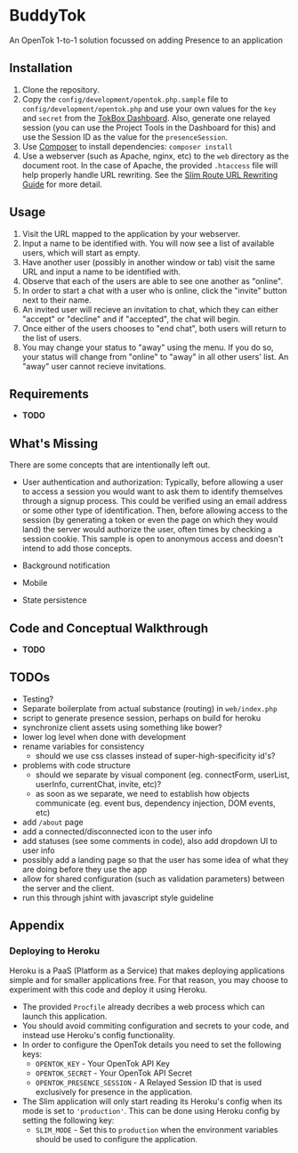 # BuddyTok

An OpenTok 1-to-1 solution focussed on adding Presence to an application


## Installation

1. Clone the repository.
1. Copy the `config/development/opentok.php.sample` file to `config/development/opentok.php` and
   use your own values for the `key` and `secret` from the [TokBox
   Dashboard](https://dashboard.tokbox.com). Also, generate one relayed session (you can use the
   Project Tools in the Dashboard for this) and use the Session ID as the value for the
   `presenceSession`.
1. Use [Composer](https://getcomposer.org/) to install dependencies: `composer install`
1. Use a webserver (such as Apache, nginx, etc) to the `web` directory as the document root. In the
   case of Apache, the provided `.htaccess` file will help properly handle URL rewriting. See the
   [Slim Route URL Rewriting Guide](http://docs.slimframework.com/#Route-URL-Rewriting) for more
   detail.

## Usage

1. Visit the URL mapped to the application by your webserver.
1. Input a name to be identified with. You will now see a list of available users, which will start
   as empty.
1. Have another user (possibly in another window or tab) visit the same URL and input a name to be
   identified with.
1. Observe that each of the users are able to see one another as "online".
1. In order to start a chat with a user who is online, click the "invite" button next to their name.
1. An invited user will recieve an invitation to chat, which they can either "accept" or "decline"
   and if "accepted", the chat will begin.
1. Once either of the users chooses to "end chat", both users will return to the list of users.
1. You may change your status to "away" using the menu. If you do so, your status will change from
   "online" to "away" in all other users' list. An "away" user cannot recieve invitations.

## Requirements

*  **TODO**

## What's Missing

There are some concepts that are intentionally left out.

*  User authentication and authorization: Typically, before allowing a user to access a session you
   would want to ask them to identify themselves through a signup process. This could be verified
   using an email address or some other type of identification. Then, before allowing access to the
   session (by generating a token or even the page on which they would land) the server would
   authorize the user, often times by checking a session cookie. This sample is open to anonymous
   access and doesn't intend to add those concepts.

*  Background notification

*  Mobile

*  State persistence

## Code and Conceptual Walkthrough

*  **TODO**

## TODOs

*  Testing?
*  Separate boilerplate from actual substance (routing) in `web/index.php`
*  script to generate presence session, perhaps on build for heroku
*  synchronize client assets using something like bower?
*  lower log level when done with development
*  rename variables for consistency
   -  should we use css classes instead of super-high-specificity id's?
*  problems with code structure
   -  should we separate by visual component (eg. connectForm, userList, userInfo, currentChat, invite, etc)?
   -  as soon as we separate, we need to establish how objects communicate (eg. event bus,
      dependency injection, DOM events, etc)
*  add `/about` page
*  add a connected/disconnected icon to the user info
*  add statuses (see some comments in code), also add dropdown UI to user info
*  possibly add a landing page so that the user has some idea of what they are doing before they use
   the app
*  allow for shared configuration (such as validation parameters) between the server and the client.
*  run this through jshint with javascript style guideline

## Appendix

### Deploying to Heroku

Heroku is a PaaS (Platform as a Service) that makes deploying applications simple and for smaller
applications free. For that reason, you may choose to experiment with this code  and deploy it using
Heroku.

*  The provided `Procfile` already decribes a web process which can launch this application.
*  You should avoid commiting configuration and secrets to your code, and instead use Heroku's
   config functionality.
*  In order to configure the OpenTok details you need to set the following keys:
   -  `OPENTOK_KEY` - Your OpenTok API Key
   -  `OPENTOK_SECRET` - Your OpenTok API Secret
   -  `OPENTOK_PRESENCE_SESSION` - A Relayed Session ID that is used exclusively for presence in the
      application.
*  The Slim application will only start reading its Heroku's config when its mode is set to
   `'production'`. This can be done using Heroku config by setting the following key:
   -  `SLIM_MODE` - Set this to `production` when the environment variables should be used to
      configure the application.
